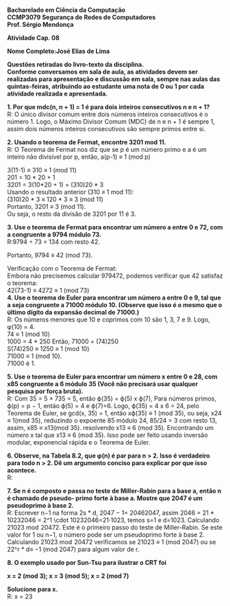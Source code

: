   
**Bacharelado em Ciência da Computação**  
**CCMP3079 Segurança de Redes de Computadores**  
**Prof. Sérgio Mendonça**

**Atividade Cap. 08**

**Nome Completo:José Elias de Lima**

**Questões retiradas do livro-texto da disciplina.**  
**Conforme conversamos em sala de aula, as atividades devem ser realizadas para apresentação e discussão em sala, sempre nas aulas das quintas-feiras, atribuindo ao estudante uma nota de 0 ou 1 por cada atividade realizada e apresentada.**

**1\. Por que mdc(n, n \+ 1\) \= 1 é para dois inteiros consecutivos n e n \+ 1?**  
R: O único divisor comum entre dois números inteiros consecutivos é o número 1\. Logo, o Máximo Divisor Comum (MDC) de n e n \+ 1 é sempre 1, assim dois números inteiros consecutivos são sempre primos entre si.

**2\. Usando o teorema de Fermat, encontre 3201 mod 11\.**  
R: O Teorema de Fermat  nos diz que se p é um número primo e a é um inteiro não divisível por p, então, a(p-1) ≡ 1 (mod p)

3(11-1) ≡ 310 ≡ 1 (mod 11\)  
201 \= 10 \* 20 \+ 1  
3201 \= 3(10\*20 \+ 1\) \= (310)20 \* 3  
Usando o resultado anterior (310 ≡ 1 mod 11):  
(310)20 \* 3 ≡ 120 \* 3 ≡ 3 (mod 11\)  
Portanto, 3201 ≡ 3 (mod 11).  
Ou seja, o resto da divisão de 3201 por 11 é 3\.

**3\. Use o teorema de Fermat para encontrar um número a entre 0 e 72, com a congruente a 9794 módulo 73\.**  
R:9794 ÷ 73 \= 134 com resto 42\.

Portanto, 9794 ≡ 42 (mod 73).

Verificação com o Teorema de Fermat:  
Embora não precisemos calcular 979472, podemos verificar que 42 satisfaz o teorema:  
42(73-1) ≡ 4272 ≡ 1 (mod 73\)  
**4\. Use o teorema de Euler para encontrar um número a entre 0 e 9, tal que a seja congruente a 71000 módulo 10\. (Observe que isso é o mesmo que o último dígito da expansão decimal de 71000.)**  
R: Os números menores que 10 e coprimos com 10 são 1, 3, 7 e 9\. Logo, φ(10) \= 4\.  
74 ≡ 1 (mod 10\)  
1000 \= 4 \* 250 Então, 71000 \= (74)250  
S(74)250 ≡ 1250 ≡ 1 (mod 10\)  
71000 ≡ 1 (mod 10).  
71000 é 1\.

**5\. Use o teorema de Euler para encontrar um número x entre 0 e 28, com x85 congruente a 6 módulo 35 (Você não precisará usar qualquer pesquisa por força bruta).**  
R: Com 35 \= 5 × 735 \= 5, então ϕ(35) \= ϕ(5) x ϕ(7), Para números primos, ϕ(p) \= p − 1, então ϕ(5) \= 4 e ϕ(7)=6. Logo, ϕ(35) \= 4 x 6 \= 24, pelo Teorema de Euler, se gcd⁡(x, 35\) \= 1, então xϕ(35) ≡ 1 (mod 35), ou seja, x24 ≡ 1(mod 35), reduzindo o expoente 85 módulo 24, 85/24 \= 3 com resto 13, assim, x85 ≡ x13(mod 35). resolvendo x13 ≡ 6 (mod 35). Encontrando um número x tal que x13 ≡ 6 (mod 35). Isso pode ser feito usando inversão modular, exponencial rápida e o Teorema de Euler.  
 

**6\. Observe, na Tabela 8.2, que φ(n) é par para n \> 2\. Isso é verdadeiro para todo n \> 2\. Dê um argumento conciso para explicar por que isso acontece.**  
R:

**7\. Se n é composto e passa no teste de Miller-Rabin para a base a, então n é chamado de pseudo- primo forte à base a. Mostre que 2047 é um pseudoprimo à base 2\.**  
R: Escrever n−1 na forma 2s \*  d, 2047 − 1= 20462047, assim 2046 \= 21 \* 10232046 \= 2^1 \\cdot 10232046=21⋅1023, temos s=1 e d=1023. Calculando  21023 mod  20472. Este é o primeiro passo do teste de Miller-Rabin. Se este valor for 1 ou n−1, o número pode ser um pseudoprimo forte à base 2\. Calculando 21023 mod  20472 verificamos se 21023 ≡ 1 (mod 2047\) ou se 22^r \* d≡ −1 (mod 2047\) para algum valor de r.

**8\. O exemplo usado por Sun-Tsu para ilustrar o CRT foi** 

**x \= 2 (mod 3);  x \= 3 (mod 5); x \= 2 (mod 7\)**

**Solucione para x.**  
R: x \= 23